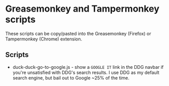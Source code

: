 # Greasemonkey and Tampermonkey scripts

These scripts can be copy/pasted into the Greasemonkey (Firefox) or Tampermonkey (Chrome) extension.

## Scripts
* duck-duck-go-to-google.js - show a `GOOGLE IT` link in the DDG navbar if you're unsatisfied with DDG's search results. I use DDG as my default search engine, but bail out to Google ~25% of the time.

